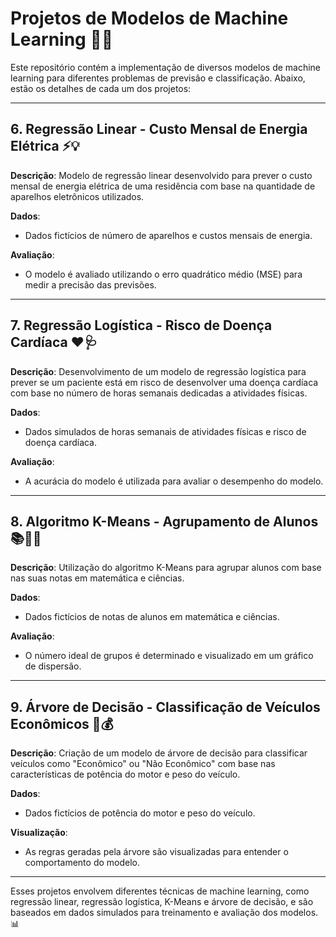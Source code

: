 # Projetos de Modelos de Machine Learning 🚀🤖

Este repositório contém a implementação de diversos modelos de machine learning para diferentes problemas de previsão e classificação. Abaixo, estão os detalhes de cada um dos projetos:

---

## 6. Regressão Linear - Custo Mensal de Energia Elétrica ⚡💡

**Descrição**:
Modelo de regressão linear desenvolvido para prever o custo mensal de energia elétrica de uma residência com base na quantidade de aparelhos eletrônicos utilizados.

**Dados**:
- Dados fictícios de número de aparelhos e custos mensais de energia.

**Avaliação**:
- O modelo é avaliado utilizando o erro quadrático médio (MSE) para medir a precisão das previsões.

---

## 7. Regressão Logística - Risco de Doença Cardíaca ❤️🩺

**Descrição**:
Desenvolvimento de um modelo de regressão logística para prever se um paciente está em risco de desenvolver uma doença cardíaca com base no número de horas semanais dedicadas a atividades físicas.

**Dados**:
- Dados simulados de horas semanais de atividades físicas e risco de doença cardíaca.

**Avaliação**:
- A acurácia do modelo é utilizada para avaliar o desempenho do modelo.

---

## 8. Algoritmo K-Means - Agrupamento de Alunos 📚👩‍🏫

**Descrição**:
Utilização do algoritmo K-Means para agrupar alunos com base nas suas notas em matemática e ciências.

**Dados**:
- Dados fictícios de notas de alunos em matemática e ciências.

**Avaliação**:
- O número ideal de grupos é determinado e visualizado em um gráfico de dispersão.

---

## 9. Árvore de Decisão - Classificação de Veículos Econômicos 🚗💰

**Descrição**:
Criação de um modelo de árvore de decisão para classificar veículos como "Econômico" ou "Não Econômico" com base nas características de potência do motor e peso do veículo.

**Dados**:
- Dados fictícios de potência do motor e peso do veículo.

**Visualização**:
- As regras geradas pela árvore são visualizadas para entender o comportamento do modelo.
  
---

Esses projetos envolvem diferentes técnicas de machine learning, como regressão linear, regressão logística, K-Means e árvore de decisão, e são baseados em dados simulados para treinamento e avaliação dos modelos. 📊

